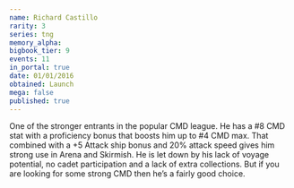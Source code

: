 ```yaml
---
name: Richard Castillo
rarity: 3
series: tng
memory_alpha:
bigbook_tier: 9
events: 11
in_portal: true
date: 01/01/2016
obtained: Launch
mega: false
published: true
---
```


One of the stronger entrants in the popular CMD league. He has a #8 CMD stat with a proficiency bonus that boosts him up to #4 CMD max. That combined with a +5 Attack ship bonus and 20% attack speed gives him strong use in Arena and Skirmish. He is let down by his lack of voyage potential, no cadet participation and a lack of extra collections. But if you are looking for some strong CMD then he’s a fairly good choice.
